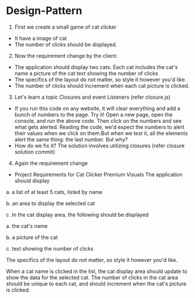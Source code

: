 # Design-Pattern

1. First we create a small game of cat clicker
  - It have a image of cat 
  - The number of clicks should be displayed.

2. Now the requirement change by the client:
  - The application should display two cats. Each cat includes the cat's name a picture of the cat text showing the number of clicks
  - The specifics of the layout do not matter, so style it however you'd like.
  - The number of clicks should increment when each cat picture is clicked.

3. Let's learn a topic Closures and event Listeners (refer closure.js)
  - If you run this code on any website, it will clear everything and add a bunch of numbers to the page. Try it! Open a new page, open the console, and run the above code. Then click on the numbers and see what gets alerted. Reading the code, we'd expect the numbers to alert their values when we click on them.But when we test it, all the elements alert the same thing: the last number. But why?
  - How do we fix it?
    The solution involves utilizing closures (refer closure solution commit)

4. Again the requirement change
  - Project Requirements for Cat Clicker Premium Visuals
The application should display

a. a list of at least 5 cats, listed by name

b. an area to display the selected cat

c .In the cat display area, the following should be displayed


a. the cat's name

b. a picture of the cat

c. text showing the number of clicks

The specifics of the layout do not matter, so style it however you'd like.

When a cat name is clicked in the list, the cat display area should update to show the data for the selected cat.
The number of clicks in the cat area should be unique to each cat, and should increment when the cat's picture is clicked.
